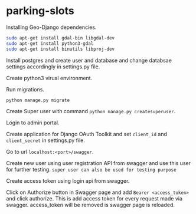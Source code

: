 # parking-slots

Installing Geo-Django dependencies.

```sh
sudo apt-get install gdal-bin libgdal-dev
sudo apt-get install python3-gdal
sudo apt-get install binutils libproj-dev
```
Install postgres and create user and database and change databsae settings accordingly in settings.py file.

Create python3 virual environment.

Run migrations.
```sh
python manage.py migrate
```

Create Super user with command `python manage.py createsuperuser`.

Login to admin portal.

Create application for Django OAuth Toolkit and set `client_id` and `client_secret` in settings.py file.


Go to url `localhost:<port>/swagger`.

Create new user using user registration API from swagger and use this user for further testing. `super user can also be used for testing purpose`

Create access token using login api from swagger.

Click on Authorize button in Swagger page and add `Bearer <access_token>` and click authorize. This is add access token for every request made via swagger. access_token will be removed is swagger page is reloaded.
